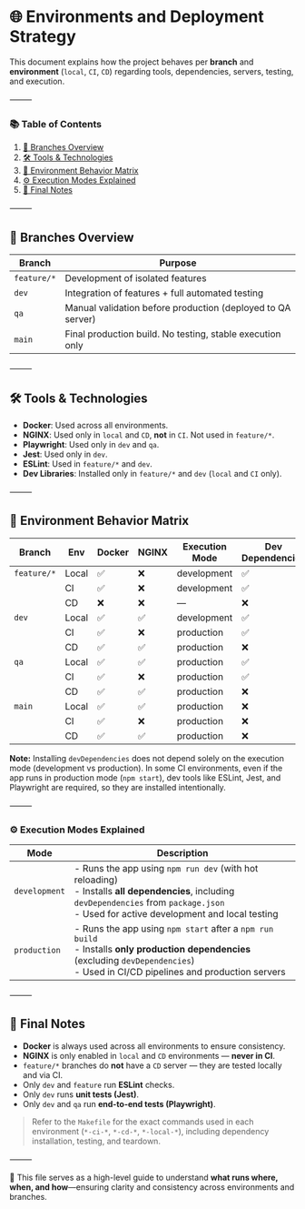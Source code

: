 # 🌐 Environments and Deployment Strategy

This document explains how the project behaves per **branch** and **environment** (`local`, `CI`, `CD`) regarding tools, dependencies, servers, testing, and execution.

⸻

### 📚 Table of Contents

1. [📁 Branches Overview](#-branches-overview)  
2. [🛠️ Tools & Technologies](#️-tools--technologies)  
3. [🚀 Environment Behavior Matrix](#-environment-behavior-matrix)  
4. [⚙️ Execution Modes Explained](#️-execution-modes-explained)  
5. [📌 Final Notes](#-final-notes)

⸻

## 📁 Branches Overview

| Branch       | Purpose                                                       |
|--------------|---------------------------------------------------------------|
| `feature/*`  | Development of isolated features                              |
| `dev`        | Integration of features + full automated testing              |
| `qa`         | Manual validation before production (deployed to QA server)   |
| `main`       | Final production build. No testing, stable execution only     |

⸻

## 🛠️ Tools & Technologies

- **Docker**: Used across all environments.
- **NGINX**: Used only in `local` and `CD`, **not** in `CI`. Not used in `feature/*`.
- **Playwright**: Used only in `dev` and `qa`.
- **Jest**: Used only in `dev`.
- **ESLint**: Used in `feature/*` and `dev`.
- **Dev Libraries**: Installed only in `feature/*` and `dev` (`local` and `CI` only).

⸻

## 🚀 Environment Behavior Matrix

| Branch        | Env     | Docker | NGINX | Execution Mode | Dev Dependencies | ESLint | Jest | Playwright  | URL
|---------------|---------|--------|-------|----------------|------------------|--------|------|-------------|------------|
| `feature/*`   | Local   | ✅     | ❌    | development    | ✅               | ✅     | ❌   | ❌          | http://localhost:3000
|               | CI      | ✅     | ❌    | development    | ✅               | ✅     | ❌   | ❌          | -
|               | CD      | ❌     | ❌    | —              | ❌               | ❌     | ❌   | ❌          | -
| `dev`         | Local   | ✅     | ✅    | development    | ✅               | ✅     | ✅   | ❌          | https://dev.jorgeportfolio.local
|               | CI      | ✅     | ❌    | production     | ✅               | ✅     | ✅   | ✅          | -
|               | CD      | ✅     | ✅    | production     | ❌               | ❌     | ❌   | ❌          | https://dev.jorgeportfolio.com
| `qa`          | Local   | ✅     | ✅    | production     | ✅               | ❌     | ❌   | ✅          | https://qa.jorgeportfolio.local
|               | CI      | ✅     | ❌    | production     | ✅               | ❌     | ❌   | ✅          | -
|               | CD      | ✅     | ✅    | production     | ❌               | ❌     | ❌   | ❌          | https://qa.jorgeportfolio.com
| `main`        | Local   | ✅     | ✅    | production     | ❌               | ❌     | ❌   | ❌          | https://jorgeportfolio.local
|               | CI      | ✅     | ❌    | production     | ❌               | ❌     | ❌   | ❌          | -
|               | CD      | ✅     | ✅    | production     | ❌               | ❌     | ❌   | ❌          | https://jorgeportfolio.com

**Note:** Installing `devDependencies` does not depend solely on the execution mode (development vs production). In some CI environments, even if the app runs in production mode (`npm start`), dev tools like ESLint, Jest, and Playwright are required, so they are installed intentionally.

⸻

### ⚙️ Execution Modes Explained

| Mode          | Description |
|---------------|-------------|
| `development` | - Runs the app using `npm run dev` (with hot reloading)<br>- Installs **all dependencies**, including `devDependencies` from `package.json`<br>- Used for active development and local testing |
| `production`  | - Runs the app using `npm start` after a `npm run build`<br>- Installs **only production dependencies** (excluding `devDependencies`)<br>- Used in CI/CD pipelines and production servers |

⸻

## 📌 Final Notes

- **Docker** is always used across all environments to ensure consistency.
- **NGINX** is only enabled in `local` and `CD` environments — **never in CI**.
- `feature/*` branches do **not** have a `CD` server — they are tested locally and via CI.
- Only `dev` and `feature` run **ESLint** checks.
- Only `dev` runs **unit tests (Jest)**.
- Only `dev` and `qa` run **end-to-end tests (Playwright)**.

> Refer to the `Makefile` for the exact commands used in each environment (`*-ci-*`, `*-cd-*`, `*-local-*`), including dependency installation, testing, and teardown.

⸻

📁 This file serves as a high-level guide to understand **what runs where, when, and how**—ensuring clarity and consistency across environments and branches.
